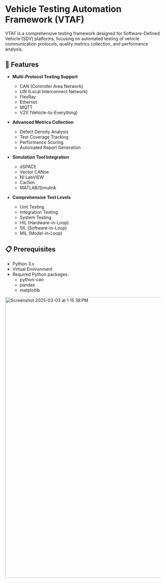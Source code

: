 # Vehicle Testing Automation Framework (VTAF)

VTAF is a comprehensive testing framework designed for Software-Defined Vehicle (SDV) platforms, focusing on automated testing of vehicle communication protocols, quality metrics collection, and performance analysis.

## 🚀 Features

- **Multi-Protocol Testing Support**
  - CAN (Controller Area Network)
  - LIN (Local Interconnect Network)
  - FlexRay
  - Ethernet
  - MQTT
  - V2X (Vehicle-to-Everything)

- **Advanced Metrics Collection**
  - Defect Density Analysis
  - Test Coverage Tracking
  - Performance Scoring
  - Automated Report Generation

- **Simulation Tool Integration**
  - dSPACE
  - Vector CANoe
  - NI LabVIEW
  - CarSim
  - MATLAB/Simulink

- **Comprehensive Test Levels**
  - Unit Testing
  - Integration Testing
  - System Testing
  - HIL (Hardware-in-Loop)
  - SIL (Software-in-Loop)
  - MIL (Model-in-Loop)

## 📋 Prerequisites

- Python 3.x
- Virtual Environment
- Required Python packages:
  - python-can
  - pandas
  - matplotlib
 
    
 <img width="908" alt="Screenshot 2025-03-03 at 1 15 38 PM" src="https://github.com/user-attachments/assets/62db6532-22b1-4d21-9dc3-a59fb8e6fa98" />

  
